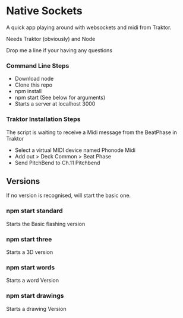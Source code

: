# Native Sockets

A quick app playing around with websockets and midi from Traktor.

Needs Traktor (obviously) and Node

Drop me a line if your having any questions

### Command Line Steps
* Download node
* Clone this repo
* npm install
* npm start (See below for arguments)
* Starts a server at localhost 3000

### Traktor Installation Steps
The script is waiting to receive a Midi message from the BeatPhase in Traktor
* Select a virtual MIDI device named Phonode Midi
* Add out > Deck Common > Beat Phase
* Send PitchBend to Ch.11 Pitchbend

## Versions
If no version is recognised, will start the basic one.

### npm start standard
Starts the Basic flashing version

### npm start three
Starts a 3D version

### npm start words
Starts a word Version

### npm start drawings
Starts a drawing Version